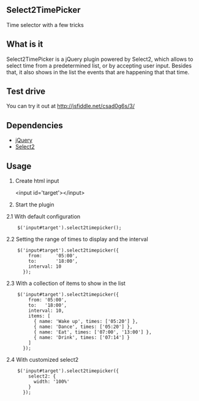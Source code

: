 ## Select2TimePicker

Time selector with a few tricks

## What is it

Select2TimePicker is a jQuery plugin powered by Select2, which allows to select
time from a predetermined list, or by accepting user input. Besides that, it also
shows in the list the events that are happening that that time.

## Test drive

You can try it out at http://jsfiddle.net/csad0g6s/3/

## Dependencies

  * [jQuery](https://github.com/jquery/jquery)
  * [Select2](https://github.com/ivaynberg/select2)

## Usage

1. Create html input

    \<input id='target'>\</input>

2. Start the plugin

  2.1 With default configuration

        $('input#target').select2timepicker();

  2.2 Setting the range of times to display and the interval

        $('input#target').select2timepicker({
            from:     '05:00',
            to:       '18:00',
            interval: 10
          });

  2.3 With a collection of items to show in the list

        $('input#target').select2timepicker({
            from: '05:00',
            to:   '18:00',
            interval: 10,
            items: [
              { name: 'Wake up', times: ['05:20'] },
              { name: 'Dance', times: ['05:20'] },
              { name: 'Eat', times: ['07:00', '13:00'] },
              { name: 'Drink', times: ['07:14'] }
            ]
          });

  2.4 With customized select2

        $('input#target').select2timepicker({
            select2: {
              width: '100%'
            }
          });